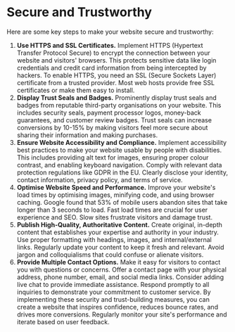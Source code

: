 # Secure and Trustworthy
Here are some key steps to make your website secure and trustworthy:
1. **Use HTTPS and SSL Certificates.** Implement HTTPS (Hypertext Transfer Protocol Secure) to encrypt the connection between your website and visitors' browsers. This protects sensitive data like login credentials and credit card information from being intercepted by hackers.
   To enable HTTPS, you need an SSL (Secure Sockets Layer) certificate from a trusted provider. Most web hosts provide free SSL certificates or make them easy to install.
2. **Display Trust Seals and Badges.** Prominently display trust seals and badges from reputable third-party organisations on your website. This includes security seals, payment processor logos, money-back guarantees, and customer review badges.
   Trust seals can increase conversions by 10-15% by making visitors feel more secure about sharing their information and making purchases.
3. **Ensure Website Accessibility and Compliance.** Implement accessibility best practices to make your website usable by people with disabilities. This includes providing alt text for images, ensuring proper colour contrast, and enabling keyboard navigation.
   Comply with relevant data protection regulations like GDPR in the EU. Clearly disclose your identity, contact information, privacy policy, and terms of service.
4. **Optimise Website Speed and Performance.** Improve your website's load times by optimising images, minifying code, and using browser caching. Google found that 53% of mobile users abandon sites that take longer than 3 seconds to load.
   Fast load times are crucial for user experience and SEO. Slow sites frustrate visitors and damage trust.
5. **Publish High-Quality, Authoritative Content.** Create original, in-depth content that establishes your expertise and authority in your industry. Use proper formatting with headings, images, and internal/external links.
   Regularly update your content to keep it fresh and relevant. Avoid jargon and colloquialisms that could confuse or alienate visitors.
6. **Provide Multiple Contact Options.** Make it easy for visitors to contact you with questions or concerns. Offer a contact page with your physical address, phone number, email, and social media links.
   Consider adding live chat to provide immediate assistance. Respond promptly to all inquiries to demonstrate your commitment to customer service.
By implementing these security and trust-building measures, you can create a website that inspires confidence, reduces bounce rates, and drives more conversions. Regularly monitor your site's performance and iterate based on user feedback.